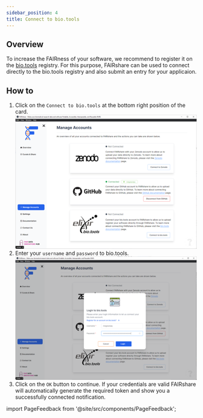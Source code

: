 ```yaml
---
sidebar_position: 4
title: Connect to bio.tools
---
```


## Overview

To increase the FAIRness of your software, we recommend to register it on the [bio.tools](https://bio.tools) registry. For this purpose, FAIRshare can be used to connect directly to the bio.tools registry and also submit an entry for your applicaion.

## How to

1. Click on the `Connect to bio.tools` at the bottom right position of the card.
   ![](./images/biotools-step1.png)
2. Enter your `username` and `password` to bio.tools.
   ![](./images/biotools-step2.png)
3. Click on the `OK` button to continue. If your credentials are valid FAIRshare will automatically generate the required token and show you a successfully connected notification.

import PageFeedback from '@site/src/components/PageFeedback';

<PageFeedback />
